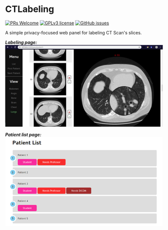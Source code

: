 # CTLabeling
[![PRs Welcome](https://img.shields.io/badge/PRs-welcome-brightgreen.svg?style=flat-square)](https://github.com/IAmS4n/CTLabeling/pulls)
[![GPLv3 license](https://img.shields.io/badge/License-GPLv3-blue.svg)](https://github.com/IAmS4n/CTLabeling/blob/master/LICENSE)
[![GitHub issues](https://img.shields.io/github/issues/Naereen/StrapDown.js.svg)](https://github.com/IAmS4n/CTLabeling/issues)

A simple privacy-focused web panel for labeling CT Scan's slices. 

***Labeling page:***
![](panel_demo.png)

***Patient list page:***
![](patient_list_demo.png)
